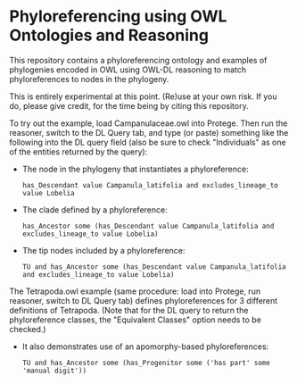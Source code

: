 Phyloreferencing using OWL Ontologies and Reasoning
===================================================

This repository contains a phyloreferencing ontology and examples of phylogenies encoded in OWL using OWL-DL reasoning to match phyloreferences to nodes in the phylogeny.

This is entirely experimental at this point. (Re)use at your own risk. If you do, please give credit, for the time being by citing this repository.

To try out the example, load Campanulaceae.owl into Protege. Then run the reasoner, switch to the DL Query tab, and type (or paste) something like the following into the DL query field (also be sure to check "Individuals" as one of the entities returned by the query):

* The node in the phylogeny that instantiates a phyloreference:

  ```has_Descendant value Campanula_latifolia and excludes_lineage_to value Lobelia```

* The clade defined by a phyloreference:

  ```has_Ancestor some (has_Descendant value Campanula_latifolia and excludes_lineage_to value Lobelia)```

* The tip nodes included by a phyloreference:

  ```TU and has_Ancestor some (has_Descendant value Campanula_latifolia and excludes_lineage_to value Lobelia)```

The Tetrapoda.owl example (same procedure: load into Protege, run reasoner, switch to DL Query tab) defines phyloreferences for 3 different definitions of Tetrapoda. (Note that for the DL query to return the phyloreference classes, the "Equivalent Classes" option needs to be checked.)

* It also demonstrates use of an apomorphy-based phyloreferences:

  ```TU and has_Ancestor some (has_Progenitor some ('has part' some 'manual digit'))```